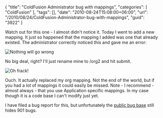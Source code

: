 {
	"title": "ColdFusion Administrator bug with mappings",
	"categories": [
		"ColdFusion"
	],
	"tags": [],
	"date": "2010-08-24T15:08:00+06:00",
	"url": "/2010/08/24/ColdFusion-Administrator-bug-with-mappings",
	"guid": "3922"
}

Watch out for this one - I almost didn't notice it. Today I went to add a new mapping. It just so happened that the mapping I added was one that already existed. The administrator correctly noticed this and gave me an error:

<img src="http://www.raymondcamden.com/images/Capture18.PNG" title="Nothing will go wrong" />

No big deal, right? I'll just rename mine to /org2 and hit submit.

<img src="http://www.coldfusionjedi.com/images/Capture19.PNG" title="Oh frack!" />

Ouch. It actually replaced my org mapping. Not the end of the world, but if you had a lot of mappings it could easily be missed. Note - I recommend - almost always - that you use Application specific mappings. In my case though it is a code base I can't modify just yet.

I have filed a bug report for this, but unfortunately the <a href="http://cfbugs.adobe.com/cfbugreport/flexbugui/cfbugtracker/main.html">public bug base</a> still hides 901 bugs.